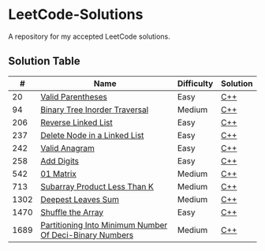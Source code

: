 # LeetCode-Solutions
A repository for my accepted LeetCode solutions.


## Solution Table
| # | Name | Difficulty | Solution |
| --- | --- | --- | --- |
| 20 | [Valid Parentheses](https://leetcode.com/problems/valid-parentheses) | Easy | [C++](https://github.com/AnxietyMedicine/LeetCode-Solutions/blob/main/C%2B%2B/0020.%20Valid%20Parentheses.cpp) |
| 94 | [Binary Tree Inorder Traversal](https://leetcode.com/problems/binary-tree-inorder-traversal/) | Medium | [C++](https://github.com/AnxietyMedicine/LeetCode-Solutions/blob/main/C%2B%2B/0094.%20Binary%20Tree%20Inorder%20Traversal.cpp) |
| 206 | [Reverse Linked List](https://leetcode.com/problems/reverse-linked-list/) | Easy | [C++](https://github.com/AnxietyMedicine/LeetCode-Solutions/blob/main/C%2B%2B/0206.%20Reverse%20Linked%20List.cpp)
| 237 | [Delete Node in a Linked List](https://leetcode.com/problems/delete-node-in-a-linked-list/) | Easy | [C++](https://github.com/AnxietyMedicine/LeetCode-Solutions/blob/main/C%2B%2B/0237.%20Delete%20Node%20in%20a%20Linked%20List.cpp) |
| 242 | [Valid Anagram](https://leetcode.com/problems/valid-anagram/) | Easy | [C++](https://github.com/AnxietyMedicine/LeetCode-Solutions/blob/main/C%2B%2B/0242.%20Valid%20Anagram.cpp) |
| 258 | [Add Digits](https://leetcode.com/problems/add-digits/) | Easy | [C++](https://github.com/AnxietyMedicine/LeetCode-Solutions/blob/main/C%2B%2B/0258.%20Add%20Digits.cpp) |
| 542 | [01 Matrix](https://leetcode.com/problems/01-matrix/) | Medium | [C++](https://github.com/AnxietyMedicine/LeetCode-Solutions/blob/main/C++/0542.%2001%20Matrix.cpp) |
| 713 | [Subarray Product Less Than K](https://leetcode.com/problems/subarray-product-less-than-k) | Medium | [C++](https://github.com/AnxietyMedicine/LeetCode-Solutions/blob/main/C%2B%2B/0713.%20Subarray%20Product%20Less%20Than%20K.cpp) |
| 1302 | [Deepest Leaves Sum](https://leetcode.com/problems/deepest-leaves-sum) | Medium | [C++](https://github.com/AnxietyMedicine/LeetCode-Solutions/blob/main/C%2B%2B/1302.%20Deepest%20Leaves%20Sum.cpp) |
| 1470 | [Shuffle the Array](https://leetcode.com/problems/shuffle-the-array) | Easy | [C++](https://github.com/AnxietyMedicine/LeetCode-Solutions/blob/main/C%2B%2B/1470.%20Shuffle%20the%20Array.cpp) |
| 1689 | [Partitioning Into Minimum Number Of Deci-Binary Numbers](https://leetcode.com/problems/partitioning-into-minimum-number-of-deci-binary-numbers/) | Medium | [C++](https://github.com/AnxietyMedicine/LeetCode-Solutions/blob/main/C%2B%2B/1689.%20Partitioning%20Into%20Minimum%20Number%20Of%20Deci-Binary%20Numbers.cpp) |

